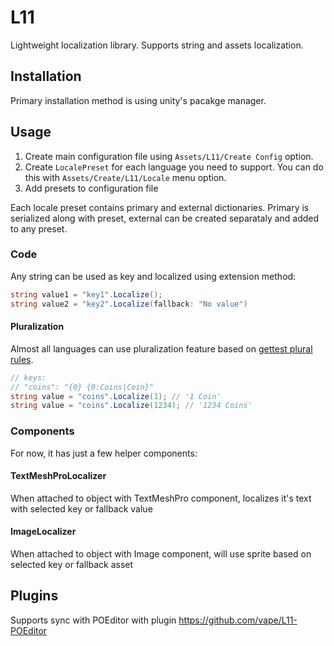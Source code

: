 # L11
Lightweight localization library. Supports string and assets localization.

## Installation
Primary installation method is using unity's pacakge manager.

## Usage
1. Create main configuration file using `Assets/L11/Create Config` option.
2. Create `LocalePreset` for each language you need to support. You can do this with `Assets/Create/L11/Locale` menu option.
3. Add presets to configuration file

Each locale preset contains primary and external dictionaries. Primary is serialized along with preset, external can be created separataly and added to any preset.

### Code
Any string can be used as key and localized using extension method:
```csharp
string value1 = "key1".Localize();
string value2 = "key2".Localize(fallback: "No value")
```
#### Pluralization
Almost all languages can use pluralization feature based on [gettest plural rules](https://www.gnu.org/software/gettext/manual/gettext.html#Plural-forms).
```csharp
// keys:
// "coins": "{0} {0:Coins|Coin}"
string value = "coins".Localize(1); // '1 Coin'
string value = "coins".Localize(1234); // '1234 Coins' 
```

### Components
For now, it has just a few helper components:
#### TextMeshProLocalizer
When attached to object with TextMeshPro component, localizes it's text with selected key or fallback value
#### ImageLocalizer
When attached to object with Image component, will use sprite based on selected key or fallback asset

## Plugins
Supports sync with POEditor with plugin https://github.com/vape/L11-POEditor
